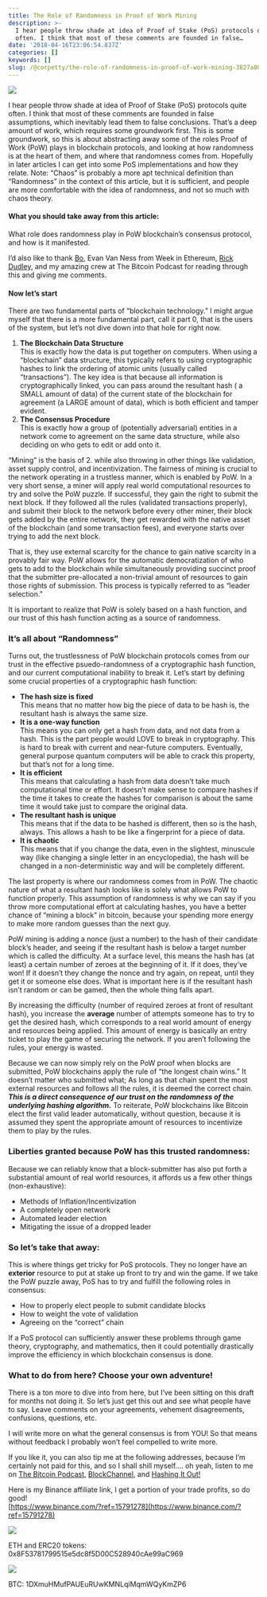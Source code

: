 ```yaml
---
title: The Role of Randomness in Proof of Work Mining
description: >-
  I hear people throw shade at idea of Proof of Stake (PoS) protocols quite
  often. I think that most of these comments are founded in false…
date: '2018-04-16T23:06:54.837Z'
categories: []
keywords: []
slug: /@corpetty/the-role-of-randomness-in-proof-of-work-mining-3827a809f745
---
```


![](/images/medium/1__nkwL8q__9Sz1PMMqT0XFGmg.png)

I hear people throw shade at idea of Proof of Stake (PoS) protocols quite often. I think that most of these comments are founded in false assumptions, which inevitably lead them to false conclusions. That’s a deep amount of work, which requires some groundwork first. This is some groundwork, so this is about abstracting away some of the roles Proof of Work (PoW) plays in blockchain protocols, and looking at how randomness is at the heart of them, and where that randomness comes from. Hopefully in later articles I can get into some PoS implementations and how they relate. Note: “Chaos” is probably a more apt technical definition than “Randomness” in the context of this article, but it is sufficient, and people are more comfortable with the idea of randomness, and not so much with chaos theory.

#### What you should take away from this article:

What role does randomness play in PoW blockchain’s consensus protocol, and how is it manifested.

I’d also like to thank [Bo](https://medium.com/u/dc39367e7049), Evan Van Ness from Week in Ethereum, [Rick Dudley,](https://medium.com/u/b7cdf738a6e1) and my amazing crew at The Bitcoin Podcast for reading through this and giving me comments.

#### Now let’s start

There are two fundamental parts of “blockchain technology.” I might argue myself that there is a more fundamental part, call it part 0, that is the users of the system, but let’s not dive down into that hole for right now.

1.  **The Blockchain Data Structure**  
    This is exactly how the data is put together on computers. When using a “blockchain” data structure, this typically refers to using cryptographic hashes to link the ordering of atomic units (usually called “transactions”). The key idea is that because all information is cryptographically linked, you can pass around the resultant hash ( a SMALL amount of data) of the current state of the blockchain for agreement (a LARGE amount of data), which is both efficient and tamper evident.
2.  **The Consensus Procedure**  
    This is exactly how a group of (potentially adversarial) entities in a network come to agreement on the same data structure, while also deciding on who gets to edit or add onto it.

“Mining” is the basis of 2. while also throwing in other things like validation, asset supply control, and incentivization. The fairness of mining is crucial to the network operating in a trustless manner, which is enabled by PoW. In a very short sense, a miner will apply real world computational resources to try and solve the PoW puzzle. If successful, they gain the right to submit the next block. If they followed all the rules (validated transactions properly), and submit their block to the network before every other miner, their block gets added by the entire network, they get rewarded with the native asset of the blockchain (and some transaction fees), and everyone starts over trying to add the next block.

That is, they use external scarcity for the chance to gain native scarcity in a provably fair way. PoW allows for the automatic democratization of who gets to add to the blockchain while simultaneously providing succinct proof that the submitter pre-allocated a non-trivial amount of resources to gain those rights of submission. This process is typically referred to as “leader selection.”

It is important to realize that PoW is solely based on a hash function, and our trust of this hash function acting as a source of randomness.

### It’s all about “Randomness”

Turns out, the trustlessness of PoW blockchain protocols comes from our trust in the effective psuedo-randomness of a cryptographic hash function, and our current computational inability to break it. Let’s start by defining some crucial properties of a cryptographic hash function:

*   **The hash size is fixed**  
    This means that no matter how big the piece of data to be hash is, the resultant hash is always the same size.
*   **It is a one-way function**  
    This means you can only get a hash from data, and not data from a hash. This is the part people would LOVE to break in cryptography. This is hard to break with current and near-future computers. Eventually, general purpose quantum computers will be able to crack this property, but that’s not for a long time.
*   **It is efficient**  
    This means that calculating a hash from data doesn’t take much computational time or effort. It doesn’t make sense to compare hashes if the time it takes to create the hashes for comparison is about the same time it would take just to compare the original data.
*   **The resultant hash is unique**  
    This means that if the data to be hashed is different, then so is the hash, always. This allows a hash to be like a fingerprint for a piece of data.
*   **It is chaotic**  
    This means that if you change the data, even in the slightest, minuscule way (like changing a single letter in an encyclopedia), the hash will be changed in a non-deterministic way and will be completely different.

The last property is where our randomness comes from in PoW. The chaotic nature of what a resultant hash looks like is solely what allows PoW to function properly. This assumption of randomness is why we can say if you throw more computational effort at calculating hashes, you have a better chance of “mining a block” in bitcoin, because your spending more energy to make more random guesses than the next guy.

PoW mining is adding a nonce (just a number) to the hash of their candidate block’s header, and seeing if the resultant hash is below a target number which is called the difficulty. At a surface level, this means the hash has (at least) a certain number of zeroes at the beginning of it. If it does, they’ve won! If it doesn’t they change the nonce and try again, on repeat, until they get it or someone else does. What is important here is if the resultant hash isn’t random or can be gamed, then the whole thing falls apart.

By increasing the difficulty (number of required zeroes at front of resultant hash), you increase the **average** number of attempts someone has to try to get the desired hash, which corresponds to a real world amount of energy and resources being applied. This amount of energy is basically an entry ticket to play the game of securing the network. If you aren’t following the rules, your energy is wasted.

Because we can now simply rely on the PoW proof when blocks are submitted, PoW blockchains apply the rule of “the longest chain wins.” It doesn’t matter who submitted what; As long as that chain spent the most external resources and follows all the rules, it is deemed the correct chain. **_This is a direct consequence of our trust on the randomness of the underlying hashing algorithm._** To reiterate, PoW blockchains like Bitcoin elect the first valid leader automatically, without question, because it is assumed they spent the appropriate amount of resources to incentivize them to play by the rules.

### Liberties granted because PoW has this trusted randomness:

Because we can reliably know that a block-submitter has also put forth a substantial amount of real world resources, it affords us a few other things (non-exhaustive):

*   Methods of Inflation/Incentivization
*   A completely open network
*   Automated leader election
*   Mitigating the issue of a dropped leader

### So let’s take that away:

This is where things get tricky for PoS protocols. They no longer have an **exterior** resource to put at stake up front to try and win the game. If we take the PoW puzzle away, PoS has to try and fulfill the following roles in consensus:

*   How to properly elect people to submit candidate blocks
*   How to weight the vote of validation
*   Agreeing on the “correct” chain

If a PoS protocol can sufficiently answer these problems through game theory, cryptography, and mathematics, then it could potentially drastically improve the efficiency in which blockchain consensus is done.

### What to do from here? Choose your own adventure!

There is a ton more to dive into from here, but I’ve been sitting on this draft for months not doing it. So let’s just get this out and see what people have to say. Leave comments on your agreements, vehement disagreements, confusions, questions, etc.

I will write more on what the general consensus is from YOU! So that means without feedback I probably won’t feel compelled to write more.

If you like it, you can also tip me at the following addresses, because I’m certainly not paid for this, and so I shall shill myself…. oh yeah, listen to me on [The Bitcoin Podcast](http://thebitcoinpodcast.com), [BlockChannel](https://medium.com/u/211d5b924366), and [Hashing It Out!](http://hashingitout.stream)

Here is my Binance affiliate link, I get a portion of your trade profits, so do good!  
[https://www.binance.com/?ref=15791278](https://www.binance.com/?ref=15791278)

![](/images/medium/1__7Yj8YalSMYmZJ5ALAzk__kg.png)

ETH and ERC20 tokens: 0x8F53781799515e5dc8f5D00C528940cAe99aC969

![](/images/medium/1__GaRyRFam9FLWhNikP8GDHw.png)

BTC: 1DXmuHMufPAUEuRUwKMNLqiMqmWQyKmZP6